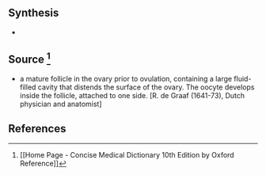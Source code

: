 ## Synthesis
- 
## Source [^1]
- a mature follicle in the ovary prior to ovulation, containing a large fluid-filled cavity that distends the surface of the ovary. The oocyte develops inside the follicle, attached to one side. \[R. de Graaf (1641-73), Dutch physician and anatomist]
## References

[^1]: [[Home Page - Concise Medical Dictionary 10th Edition by Oxford Reference]]